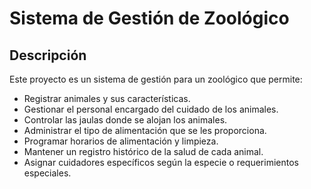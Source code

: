 # Sistema de Gestión de Zoológico

## Descripción

Este proyecto es un sistema de gestión para un zoológico que permite:

* Registrar animales y sus características.
* Gestionar el personal encargado del cuidado de los animales.
* Controlar las jaulas donde se alojan los animales.
* Administrar el tipo de alimentación que se les proporciona.
* Programar horarios de alimentación y limpieza.
* Mantener un registro histórico de la salud de cada animal.
* Asignar cuidadores específicos según la especie o requerimientos especiales.
